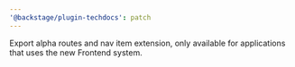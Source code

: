 ```yaml
---
'@backstage/plugin-techdocs': patch
---
```


Export alpha routes and nav item extension, only available for applications that uses the new Frontend system.
